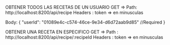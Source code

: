 OBTENER TODOS LAS RECETAS DE UN USUARIO
GET => Path: http://localhost:8200/api/recipe
Headers : token => en minusculas

Body:
{
      "userId": "01089e4c-c574-46ce-9e34-d6d72aab9d85" //Required
}

OBTENER UNA RECETA EN ESPECIFICO
GET => Path : http://localhost:8200/api/recipe/:recipeId
Headers : token => en minusculas